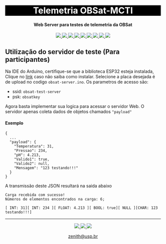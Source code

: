 <h1 align="center" style="color:white; background-color:black">Telemetria OBSat-MCTI</h1>
<h4 align="center">Web Server para testes de telemetria da OBSat</h4>

<p align="center">
	<a href="http://zenith.eesc.usp.br/">
    <img src="https://img.shields.io/badge/Zenith-Embarcados-black?style=for-the-badge"/>
    </a>
    <a href="https://eesc.usp.br/">
    <img src="https://img.shields.io/badge/Linked%20to-EESC--USP-black?style=for-the-badge"/>
    </a>
    <a href="https://github.com/zenitheesc/obsat-telemetry/blob/main/LICENSE">
    <img src="https://img.shields.io/github/license/zenitheesc/obsat-telemetry?style=for-the-badge"/>
    </a>
    <a href="https://github.com/zenitheesc/obsat-telemetry/issues">
    <img src="https://img.shields.io/github/issues/zenitheesc/obsat-telemetry?style=for-the-badge"/>
    </a>
    <a href="https://github.com/zenitheesc/obsat-telemetry/commits/main">
    <img src="https://img.shields.io/github/commit-activity/m/zenitheesc/obsat-telemetry?style=for-the-badge">
    </a>
    <a href="https://github.com/zenitheesc/obsat-telemetry/graphs/contributors">
    <img src="https://img.shields.io/github/contributors/zenitheesc/obsat-telemetry?style=for-the-badge"/>
    </a>
    <a href="https://github.com/zenitheesc/obsat-telemetry/commits/main">
    <img src="https://img.shields.io/github/last-commit/zenitheesc/obsat-telemetry?style=for-the-badge"/>
    </a>
    <a href="https://github.com/zenitheesc/obsat-telemetry/issues">
    <img src="https://img.shields.io/github/issues-raw/zenitheesc/obsat-telemetry?style=for-the-badge" />
    </a>
    <a href="https://github.com/zenitheesc/obsat-telemetry/pulls">
    <img src = "https://img.shields.io/github/issues-pr-raw/zenitheesc/obsat-telemetry?style=for-the-badge">
    </a>
</p>

## Utilização do servidor de teste (Para participantes)

Na IDE do Arduino, certifique-se que a biblioteca ESP32 esteja instalada, Clique no [link](https://www.youtube.com/watch?v=Ozr1SXwir9g) caso não saiba como instalar. Selecione a placa desejada é de upload no codigo `obsat-server.ino`. Os parametros de acesso são:
- ssid: `obsat-test-server`
- psk: `obsatkey`

Agora basta implementar sua logica para acessar o servidor Web. O servidor apenas coleta dados de objetos chamados `"payload"`

#### Exemplo
```
{
  ...
  "payload": {
    "Temperatura": 31,
    "Pressao": 234,
    "pH": 4.213,
    "Valido1": true,
    "Valido2": null,
    "Mensagem": "123 testando!!!"
  }
}

```
A transmissão deste JSON resultará na saida abaixo

```
Carga recebida com sucesso!
Números de elementos encontrados na carga: 6;

[ INT: 31][ INT: 234 ][ FLOAT: 4.213 ][ BOOL: true][ NULL ][CHAR: 123 testando!!!]
```
---
<p align="center">
    <a href="http://zenith.eesc.usp.br">
    <img src="https://img.shields.io/badge/Check%20out-Zenith's Oficial Website-black?style=for-the-badge" />
    </a> 
    <a href="https://www.facebook.com/zenitheesc">
    <img src="https://img.shields.io/badge/Like%20us%20on-facebook-blue?style=for-the-badge"/>
    </a> 
    <a href="https://www.instagram.com/zenith_eesc/">
    <img src="https://img.shields.io/badge/Follow%20us%20on-Instagram-red?style=for-the-badge"/>
    </a>

</p>
<p align = "center">
<a href="zenith@usp.br">zenith@usp.br</a>
</p>
